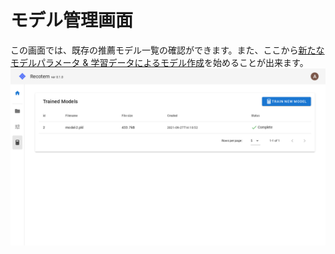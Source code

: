 # モデル管理画面

この画面では、既存の推薦モデル一覧の確認ができます。また、ここから[新たなモデルパラメータ & 学習データによるモデル作成](../start-training)を始めることが出来ます。
![model-list](./trained-model-list.png)
